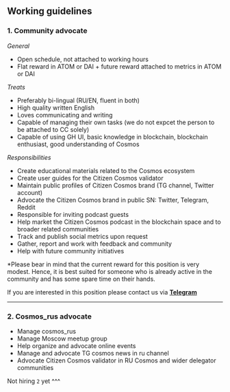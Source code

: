 ## Working guidelines

### 1. Community advocate
*General*
- Open schedule, not attached to working hours
- Flat reward in ATOM or DAI + future reward attached to metrics in ATOM or DAI

*Treats*
- Preferably bi-lingual (RU/EN, fluent in both)
- High quality written English
- Loves communicating and writing
- Capable of managing their own tasks (we do not expcet the person to be attached to CC solely)
- Capable of using GH UI, basic knowledge in blockchain, blockchain enthusiast, good understanding of Cosmos

*Responsibilities*
- Create educational materials related to the Cosmos ecosystem
- Create user guides for the Citizen Cosmos validator
- Maintain public profiles of Citizen Cosmos brand (TG channel, Twitter account)
- Advocate the Citizen Cosmos brand in public SN: Twitter, Telegram, Reddit
- Responsible for inviting podcast guests 
- Help market the Citizen Cosmos podcast in the blockchain space and to broader related communities
- Track and publish social metrics upon request
- Gather, report and work with feedback and community
- Help with future community initiatives

*Please bear in mind that the current reward for this position is very modest. Hence, it is best suited for someone who is already active in the community and has some spare time on their hands.

If you are interested in this position please contact us via **[Telegram](t.me/citizencosmos)**

----------------------------------

### 2. Cosmos_rus advocate
- Manage cosmos_rus
- Manage Moscow meetup group
- Help organize and advocate online events
- Manage and advocate TG cosmos news in ru channel
- Advocate Citizen Cosmos validator in RU Cosmos and wider delegator communities

Not hiring `2` yet ^^^

